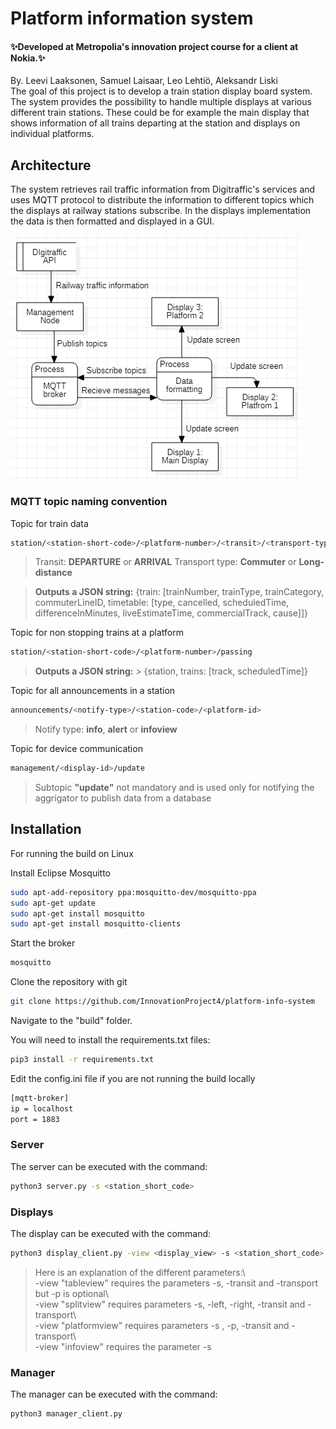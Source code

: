 # Platform information system  
  
#### ✨Developed at Metropolia's innovation project course for a client at Nokia.✨  
  
 By. Leevi Laaksonen, Samuel Laisaar, Leo Lehtiö, Aleksandr Liski  
The goal of this project is to develop a train station display board system. The system provides the possibility to handle multiple displays at various different train stations. These could be for example the main display that shows information of all trains departing at the station and displays on individual platforms.  
  
## Architecture  
  
The system retrieves rail traffic information from Digitraffic's services and uses MQTT protocol to distribute the information to different topics which the displays at railway stations subscribe. In the displays implementation the data is then formatted and displayed in a GUI. 
  
![data flow diagram](doc/diagrams/data_flow_diagram.png)  
  
### MQTT topic naming convention  
Topic for train data
```sh  
station/<station-short-code>/<platform-number>/<transit>/<transport-type>
```  

> Transit: **DEPARTURE** or **ARRIVAL** 
> Transport type: **Commuter** or **Long-distance**

> **Outputs a JSON string:**  {train: [trainNumber, trainType, trainCategory, commuterLineID, timetable: [type, cancelled, scheduledTime, differenceInMinutes, liveEstimateTime, commercialTrack, cause]]}  
>

Topic for non stopping trains at a platform  
```sh  
station/<station-short-code>/<platform-number>/passing  
```  
> **Outputs a JSON string:** > {station, trains: [track, scheduledTime]}  
>   
Topic for all announcements in a station
```sh  
announcements/<notify-type>/<station-code>/<platform-id>
```  

> Notify type: **info**, **alert** or **infoview** 

Topic for device communication
```sh  
management/<display-id>/update
```  
> Subtopic **"update"** not mandatory and is used only for notifying the aggrigator to publish data from a database
## Installation  
  
For running the build on Linux  
  
Install Eclipse Mosquitto  
```sh  
sudo apt-add-repository ppa:mosquitto-dev/mosquitto-ppa  
sudo apt-get update  
sudo apt-get install mosquitto  
sudo apt-get install mosquitto-clients  
```  
Start the broker  
```sh  
mosquitto  
```  
  
Clone the repository with git  
```sh  
git clone https://github.com/InnovationProject4/platform-info-system  
```  
Navigate to the "build" folder.  
  
You will need to install the requirements.txt files:  
```sh  
pip3 install -r requirements.txt  
```  
  
Edit the config.ini file if you are not running the build locally  
```sh  
[mqtt-broker]  
ip = localhost  
port = 1883  
```  
### Server  
  
The server can be executed with the command:  
```sh  
python3 server.py -s <station_short_code>  
```  
### Displays  
  
The display can be executed with the command:  
```sh  
python3 display_client.py -view <display_view> -s <station_short_code> -p <platform> -left <platform> -right <platform> -transit<transit> -transport<transport>  
```  
> Here is an explanation of the different parameters:\  
> -view "tableview" requires the parameters -s, -transit and -transport but -p is optional\  
> -view "splitview" requires parameters -s, -left, -right, -transit and -transport\  
> -view "platformview" requires parameters -s , -p, -transit and -transport\  
> -view "infoview" requires the parameter -s  
  
### Manager  
  
The manager can be executed with the command:  
```sh  
python3 manager_client.py  
```
